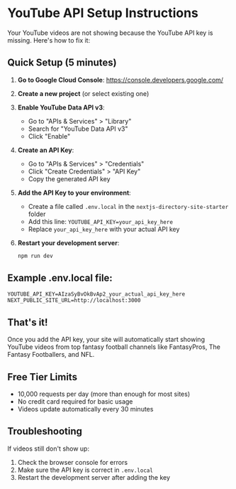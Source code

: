 # YouTube API Setup Instructions

Your YouTube videos are not showing because the YouTube API key is missing. Here's how to fix it:

## Quick Setup (5 minutes)

1. **Go to Google Cloud Console**: https://console.developers.google.com/
2. **Create a new project** (or select existing one)
3. **Enable YouTube Data API v3**:
   - Go to "APIs & Services" > "Library"
   - Search for "YouTube Data API v3"
   - Click "Enable"

4. **Create an API Key**:
   - Go to "APIs & Services" > "Credentials"
   - Click "Create Credentials" > "API Key"
   - Copy the generated API key

5. **Add the API Key to your environment**:
   - Create a file called `.env.local` in the `nextjs-directory-site-starter` folder
   - Add this line: `YOUTUBE_API_KEY=your_api_key_here`
   - Replace `your_api_key_here` with your actual API key

6. **Restart your development server**:
   ```bash
   npm run dev
   ```

## Example .env.local file:
```
YOUTUBE_API_KEY=AIzaSyBvOkBvAp2_your_actual_api_key_here
NEXT_PUBLIC_SITE_URL=http://localhost:3000
```

## That's it!
Once you add the API key, your site will automatically start showing YouTube videos from top fantasy football channels like FantasyPros, The Fantasy Footballers, and NFL.

## Free Tier Limits
- 10,000 requests per day (more than enough for most sites)
- No credit card required for basic usage
- Videos update automatically every 30 minutes

## Troubleshooting
If videos still don't show up:
1. Check the browser console for errors
2. Make sure the API key is correct in `.env.local`
3. Restart the development server after adding the key
